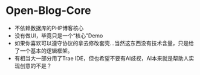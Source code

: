 # Open-Blog-Core
- 不依赖数据库的PHP博客核心 
- 没有做UI，毕竟只是一个“核心”Demo 
- 如果你喜欢可以遵守协议的拿去修改套壳...当然这东西没有技术含量，只是给了一个基本的逻辑框架。 
- 有相当大一部分用了Trae IDE，但也希望不要有AI歧视，AI本来就是帮助人实现创意的不是？
